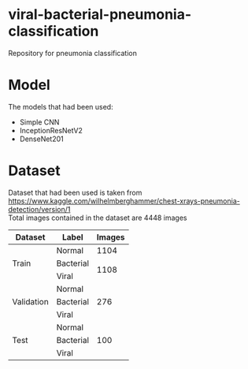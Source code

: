 # viral-bacterial-pneumonia-classification
Repository for pneumonia classification
# Model
The models that had been used:
* Simple CNN
* InceptionResNetV2
* DenseNet201
# Dataset
Dataset that had been used is taken from https://www.kaggle.com/wilhelmberghammer/chest-xrays-pneumonia-detection/version/1 <br/>
Total images contained in the dataset are 4448 images

<table>
    <thead>
        <tr>
            <th>Dataset</th>
            <th>Label</th>
            <th>Images</th>
        </tr>
    </thead>
    <tbody>
        <tr>
            <td rowspan=3>Train</td>
            <td>Normal</td>
            <td>1104</td>
        </tr>
        <tr>
            <td>Bacterial</td>
            <td rowspan=2>1108</td>
        </tr>
        <tr>
            <td>Viral</td>
        </tr>
        <tr>
            <td rowspan=3>Validation</td>
            <td>Normal</td>
            <td rowspan=3>276</td>
        </tr>
        <tr>
            <td>Bacterial</td>
        </tr>
        <tr>
            <td>Viral</td>
        </tr>
        <tr>
            <td rowspan=3>Test</td>
            <td>Normal</td>
            <td rowspan=3>100</td>
        </tr>
        <tr>
            <td>Bacterial</td>
        </tr>
        <tr>
            <td>Viral</td>
        </tr>
    </tbody>
</table>

